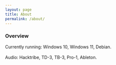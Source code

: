 ```yaml
---
layout: page
title: About
permalink: /about/
---
```


### Overview

Currently running: Windows 10, Windows 11, Debian.<br /><br />
Audio: Hacktribe, TD-3, TB-3, Pro-1, Ableton.
